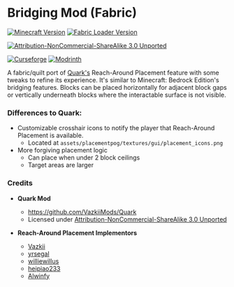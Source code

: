 # Bridging Mod (Fabric)

[![Minecraft Version](https://img.shields.io/badge/Minecraft-v1.19.2-blue?style=flat-square)](https://www.minecraft.net/en-us)
[![Fabric Loader Version](https://img.shields.io/badge/Fabric_Loader-v0.14.13-AA8554?style=flat-square)](https://fabricmc.net/use/installer/)

[![Attribution-NonCommercial-ShareAlike 3.0 Unported](https://img.shields.io/badge/License-GNU_GPL_3.0-mint?style=flat-square)](https://creativecommons.org/licenses/by-nc-sa/3.0/)

[![Curseforge](https://cf.way2muchnoise.eu/full_bridging-mod_downloads.svg?badge_style=flat)](https://www.curseforge.com/minecraft/mc-mods/bridging-mod)
[![Modrinth](https://modrinth-utils.vercel.app/api/badge/downloads?id=lO3s8hjs&badge_style=flat-square)](https://modrinth.com/mod/bridging-mod)

A fabric/quilt port of [Quark's](https://github.com/VazkiiMods/Quark) Reach-Around Placement feature with some tweaks to 
refine its experience. It's similar to Minecraft: Bedrock Edition's bridging features. Blocks can be placed 
horizontally for adjacent block gaps or vertically underneath blocks where the interactable surface is not visible.


### Differences to Quark:

- Customizable crosshair icons to notify the player that Reach-Around Placement is available.
  - Located at `assets/placementpog/textures/gui/placement_icons.png`
- More forgiving placement logic
  - Can place when under 2 block ceilings
  - Target areas are larger

### Credits
 - **Quark Mod**
   - https://github.com/VazkiiMods/Quark
   - Licensed under [Attribution-NonCommercial-ShareAlike 3.0 Unported](https://creativecommons.org/licenses/by-nc-sa/3.0/)


 - **Reach-Around Placement Implementors**
   - [Vazkii](https://github.com/Vazkii)
   - [yrsegal](https://github.com/yrsegal)
   - [williewillus](https://github.com/williewillus)
   - [heipiao233](https://github.com/heipiao233)
   - [Alwinfy](https://github.com/Alwinfy)
